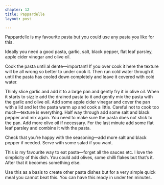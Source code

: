 ```yaml
---
chapter: 12
title: Pappardelle
layout: post

---
```

Pappardelle is my favourite pasta but you could use any pasta you like for this.

Ideally you need a good pasta, garlic, salt, black pepper, flat leaf parsley, apple cider vinegar and olive oil.

Cook the pasta until al dente—important! If you over cook it here the texture will be all wrong so better to under cook it. Then run cold water through it until the pasta has cooled down completely and leave it covered with cold water.

Thinly slice garlic and add it to a large pan and gently fry it in olive oil. When it starts to sizzle add the drained pasta to it and gently mix the pasta with the garlic and olive oil. Add some apple cider vinegar and cover the pan with a lid and let the pasta warm up and cook a little. Careful not to cook too much—texture is everything. Half way through add some salt and black pepper and mix again. You need to make sure the pasta does not stick to the pan. Add more olive oil if necessary. For the last minute add some flat leaf parsley and combine it with the pasta.

Check that you’re happy with the seasoning—add more salt and black pepper if needed. Serve with some salad if you want.

This is my favourite way to eat pasta—forget all the sauces etc. I love the simplicity of this dish. You could add olives, some chilli flakes but that’s it. After that it becomes something else.

Use this as a basis to create other pasta dishes but for a very simple quick meal you cannot beat this. You can have this ready in under ten minutes.